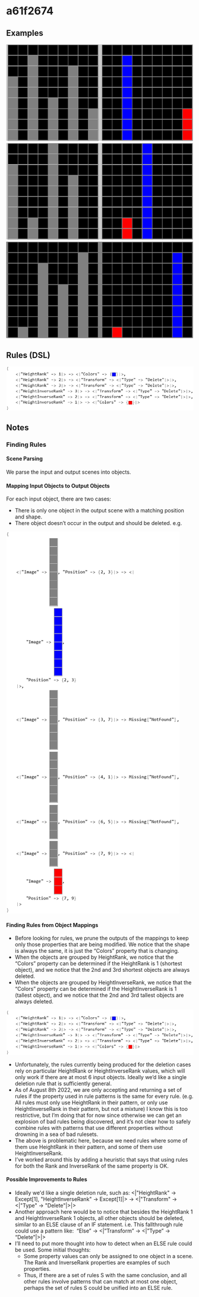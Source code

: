 # a61f2674

## Examples

![ARC examples for a61f2674](examples.png?raw=true)

## Rules (DSL)

![DSL rules for a61f2674](rules.png?raw=true)

## Notes

### Finding Rules


#### Scene Parsing

We parse the input and output scenes into objects.


#### Mapping Input Objects to Output Objects

For each input object, there are two cases:

* There is only one object in the output scene with a matching position and shape.
* There object doesn’t occur in the output and should be deleted.
e.g.


![image 1](image1.png?raw=true)


#### Finding Rules from Object Mappings

* Before looking for rules, we prune the outputs of the mappings to keep only those properties that are being modified. We notice that the shape is always the same, it is just the “Colors” property that is changing.
* When the objects are grouped by HeightRank, we notice that the “Colors” property can be determined if the HeightRank is 1 (shortest object), and we notice that the 2nd and 3rd shortest objects are always deleted.
* When the objects are grouped by HeightInverseRank, we notice that the “Colors” property can be determined if the HeightInverseRank is 1 (tallest object), and we notice that the 2nd and 3rd tallest objects are always deleted.

![image 2](image2.png?raw=true)

* Unfortunately, the rules currently being produced for the deletion cases rely on particular HeightRank or HeightInverseRank values, which will only work if there are at most 6 input objects. Ideally we’d like a single deletion rule that is sufficiently general.
* As of August 8th 2022, we are only accepting and returning a set of rules if the property used in rule patterns is the same for every rule. (e.g. All rules must only use HeightRank in their pattern, or only use HeightInverseRank in their pattern, but not a mixture) I know this is too restrictive, but I’m doing that for now since otherwise we can get an explosion of bad rules being discovered, and it’s not clear how to safely combine rules with patterns that use different properties without drowning in a sea of bad rulesets.
* The above is problematic here, because we need rules where some of them use HeightRank in their pattern, and some of them use HeightInverseRank.
* I’ve worked around this by adding a heuristic that says that using rules for both the Rank and InverseRank of the same property is OK.

#### Possible Improvements to Rules

* Ideally we'd like a single deletion rule, such as: <|"HeightRank" -> Except[1], "HeightInverseRank" -> Except[1]|> -> <|"Transform" -> <|"Type" -> "Delete"|>|>
* Another approach here would be to notice that besides the HeightRank 1 and HeightInverseRank 1 objects, all other objects should be deleted, similar to an ELSE clause of an IF statement. i.e. This fallthrough rule could use a pattern like:  “Else” -> <|”Transform” -> <|”Type” -> “Delete”|>|>
* I’ll need to put more thought into how to detect when an ELSE rule could be used. Some initial thoughts:
   * Some property values can only be assigned to one object in a scene. The Rank and InverseRank properties are examples of such properties.
   * Thus, if there are a set of rules S with the same conclusion, and all other rules involve patterns that can match at most one object, perhaps the set of rules S could be unified into an ELSE rule.